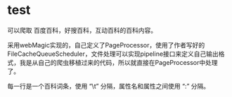 # test
可以爬取 百度百科，好搜百科，互动百科的百科内容。

采用webMagic实现的，自己定义了PageProcessor，使用了作者写好的 FileCacheQueueScheduler，文件处理可以实现pipeline接口来定义自己输出格式，我是从自己的爬虫移植过来的代码，所以就直接在PageProcessor中处理了。

每一行是一个百科词条，使用 “\t” 分隔，属性名和属性之间使用 “:” 分隔。
 
